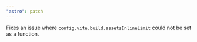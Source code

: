 ```yaml
---
"astro": patch
---
```


Fixes an issue where `config.vite.build.assetsInlineLimit` could not be set as a function.
